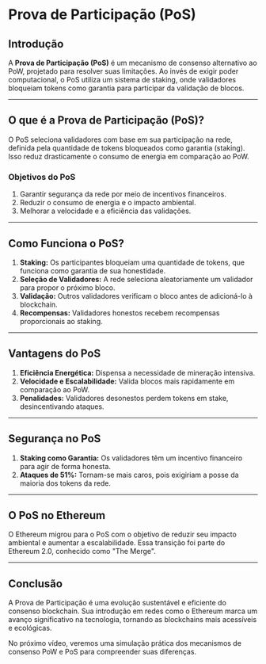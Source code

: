 # Prova de Participação (PoS)  

## Introdução  
A **Prova de Participação (PoS)** é um mecanismo de consenso alternativo ao PoW, projetado para resolver suas limitações. Ao invés de exigir poder computacional, o PoS utiliza um sistema de staking, onde validadores bloqueiam tokens como garantia para participar da validação de blocos.  

---

## O que é a Prova de Participação (PoS)?  

O PoS seleciona validadores com base em sua participação na rede, definida pela quantidade de tokens bloqueados como garantia (staking). Isso reduz drasticamente o consumo de energia em comparação ao PoW.  

### Objetivos do PoS  
1. Garantir segurança da rede por meio de incentivos financeiros.  
2. Reduzir o consumo de energia e o impacto ambiental.  
3. Melhorar a velocidade e a eficiência das validações.  

---

## Como Funciona o PoS?  

1. **Staking:** Os participantes bloqueiam uma quantidade de tokens, que funciona como garantia de sua honestidade.  
2. **Seleção de Validadores:** A rede seleciona aleatoriamente um validador para propor o próximo bloco.  
3. **Validação:** Outros validadores verificam o bloco antes de adicioná-lo à blockchain.  
4. **Recompensas:** Validadores honestos recebem recompensas proporcionais ao staking.  

---

## Vantagens do PoS  

1. **Eficiência Energética:** Dispensa a necessidade de mineração intensiva.  
2. **Velocidade e Escalabilidade:** Valida blocos mais rapidamente em comparação ao PoW.  
3. **Penalidades:** Validadores desonestos perdem tokens em stake, desincentivando ataques.  

---

## Segurança no PoS  

1. **Staking como Garantia:** Os validadores têm um incentivo financeiro para agir de forma honesta.  
2. **Ataques de 51%:** Tornam-se mais caros, pois exigiriam a posse da maioria dos tokens da rede.  

---

## O PoS no Ethereum  

O Ethereum migrou para o PoS com o objetivo de reduzir seu impacto ambiental e aumentar a escalabilidade. Essa transição foi parte do Ethereum 2.0, conhecido como "The Merge".  

---

## Conclusão  

A Prova de Participação é uma evolução sustentável e eficiente do consenso blockchain. Sua introdução em redes como o Ethereum marca um avanço significativo na tecnologia, tornando as blockchains mais acessíveis e ecológicas.  

No próximo vídeo, veremos uma simulação prática dos mecanismos de consenso PoW e PoS para compreender suas diferenças.  